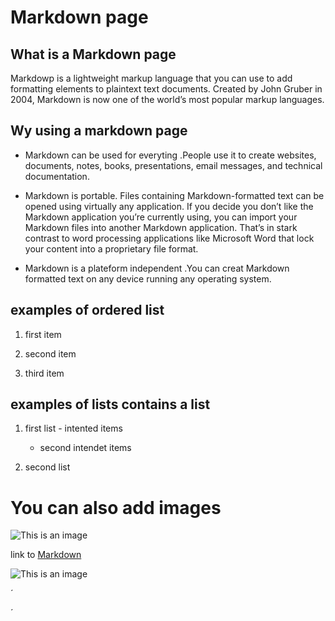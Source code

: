 # Markdown page 
## What is a Markdown page 



Markdowp is a lightweight markup language that you can use to add formatting elements to plaintext text documents. Created by John Gruber in 2004, Markdown is now one of the world’s most popular markup languages.

## Wy using a markdown page

- Markdown can be used for everyting .People use it to create websites, documents, notes, books, presentations, email messages, and technical documentation.

- Markdown is portable. Files containing Markdown-formatted text can be opened using virtually any application. If you decide you don’t like the Markdown application you’re currently using, you can import your Markdown files into another Markdown application. That’s in stark contrast to word processing applications like Microsoft Word that lock your content into a proprietary file format.

- Markdown is a plateform independent .You can creat Markdown formatted text on any device running any operating system.

## examples of ordered list 

1. first item

2. second item

3. third item

## examples of lists contains a list 

1. first list 
         - intented items
	 - second intendet items

2. second list

# You can also add images

![This is an image](https://c8.alamy.com/compfr/2bxethr/illustration-amusante-du-vecteur-singe-dans-un-dessin-amusant-de-style-dessin-anime-2bxethr.jpg)

link to [Markdown](markdown.md)

![This is an image](https://media4.giphy.com/media/eNkinmRoeqYhDvU476/giphy.gif?cid=ecf05e47wf719cts9gk4vjw7gbwv9bq1v6vqi7iu5umjnrlf&rid=giphy.gif&ct=g)

´
<script type ="text/javascript">
alert("hello");
</script>
´

